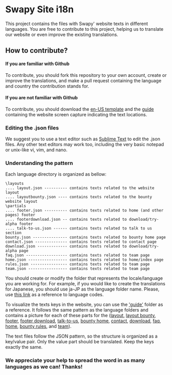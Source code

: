 # Swapy Site i18n
This project contains the files with Swapy' website texts in different languages. You are free to contribute to this project, helping us to translate our website or even improve the existing translations.

## How to contribute?

#### If you are familiar with Github
To contribute, you should fork this repository to your own account, create or improve the translations, and make a pull request containing the language and country the contribution stands for.

#### If you are not familiar with Github
To contribute, you should download the [en-US template](https://s3.us-east-2.amazonaws.com/swapynetwork/en-US.zip) and the [guide](https://s3.us-east-2.amazonaws.com/swapynetwork/guide.zip) containing the website screen capture indicating the text locations.

### Editing the .json files
We suggest you to use a text editor such as [Sublime Text](https://www.sublimetext.com/) to edit the .json files. Any other text editors may work too, including the very basic notepad or unix-like vi, vim, and nano.

### Understanding the pattern
Each language directory is organized as bellow:

    \layouts
    .... layout.json ---------- contains texts related to the website layout
    .... layoutbounty.json ---- contains texts related to the bounty website layout
    \partials
    .... footer.json ---------- contains texts related to home (and other pages) footer
    .... footerdownload.json -- contains texts related to download/try-alpha footer
    .... talk-to-us.json ------ contains texts related to talk to us section
    bounty.json --------------- contains texts related to bounty home page
    contact.json -------------- contains texts related to contact page
    download.json ------------- contains texts related to download/try-alpha page
    faq.json ------------------ contains texts related to team page
    home.json ----------------- contains texts related to home/index page
    rules.json ---------------- contains texts related to team page
    team.json ----------------- contains texts related to team page

You should create or modify the folder that represents the locale/language you are working for. For example, if you would like to create the translations for Japanese, you should use ja-JP as the language folder name. Please, use [this link](https://msdn.microsoft.com/en-us/library/ee825488(v=cs.20).aspx) as a reference to language codes.

To visualize the texts keys in the website, you can use the ['guide'](https://github.com/SwapyNetwork/swapy-site-i18n/tree/master/guide) folder as a reference. It follows the same pattern as the language folders and contains a picture for each of these parts for the  ([layout](https://github.com/swapynetwork/swapy-site-i18n/blob/master/guide/layouts/layout.png), [layout bounty](https://github.com/swapynetwork/swapy-site-i18n/blob/master/guide/layouts/layoutbounty.png), [footer](https://github.com/swapynetwork/swapy-site-i18n/blob/master/guide/partials/footer.png), [footer download](https://github.com/swapynetwork/swapy-site-i18n/blob/master/guide/partials/footerdownload.png), [talk-to-us](https://github.com/swapynetwork/swapy-site-i18n/blob/master/guide/partials/talk-to-us.png), [bounty home](https://github.com/swapynetwork/swapy-site-i18n/blob/master/guide/bounty.png), [contact](https://github.com/swapynetwork/swapy-site-i18n/blob/master/guide/contact.png), [download](https://github.com/swapynetwork/swapy-site-i18n/blob/master/guide/download.png), [faq](https://github.com/swapynetwork/swapy-site-i18n/blob/master/guide/faq.png), [home](https://github.com/swapynetwork/swapy-site-i18n/blob/master/guide/home.png), [bounty rules](https://github.com/swapynetwork/swapy-site-i18n/blob/master/guide/rules.png), and [team](https://github.com/swapynetwork/swapy-site-i18n/blob/master/guide/team.png)).

The text files follow the JSON pattern, so the structure is organized as a key/value pair. Only the value part should be translated. Keep the keys exactly the same.

### We appreciate your help to spread the word in as many languages as we can! Thanks!
